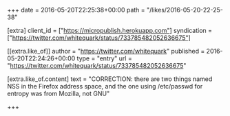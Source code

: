 +++
date = 2016-05-20T22:25:38+00:00
path = "/likes/2016-05-20-22-25-38"

[extra]
client_id = ["https://micropublish.herokuapp.com"]
syndication = ["https://twitter.com/whitequark/status/733785482052636675"]

[[extra.like_of]]
author = "https://twitter.com/whitequark"
published = 2016-05-20T22:24:26+00:00
type = "entry"
url = "https://twitter.com/whitequark/status/733785482052636675"

[extra.like_of.content]
text = "CORRECTION: there are two things named NSS in the Firefox address space, and the one using /etc/passwd for entropy was from Mozilla, not GNU"

+++

<a href="https://brid.gy/publish/twitter" data-synd></a>